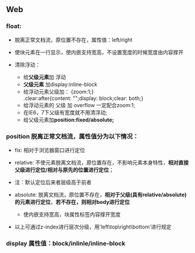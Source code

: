 ## Web

### float:
+ 脱离正常文档流，原位置不存在，属性值：left/right

+ 使块元素在一行显示，使内嵌支持宽高，不设置宽度的时候宽度由内容撑开

+ 清除浮动：
    - 给**父级元素**加 浮动
    - **父级元素** 加display:inline-block
    - 给浮动元素父级加：
      {zoom:1;}  
      .clear:after{content: "";display: block;clear: both;}
    - 给浮动元素的 父级 加  overflow 一定配合zoom:1;
    - 在IE6，7下父级有宽度就不用清浮动;
    - 给父级元素加**position:fixed/absolute;**

### position 脱离正常文档流，属性值分为以下情况：
+ fix: 相对于浏览器窗口进行定位

+ relative: 不使元素脱离文档流，原位置存在，不影响元素本身特性，**相对直接父级进行定位/相对与原先的位置进行定位**；

+ 注：默认定位后来者层级高于前者

+ absolute: 脱离文档流，原位置不存在，**相对于父级(具有relative/absolute)的元素进行定位**，**若不存在，则相对body进行定位**
    - 使内嵌支持宽高，块属性标签内容撑开宽度

+ 以上可通过z-index进行层次分级，用'left\top\right\bottom'进行规定

### display 属性值：block/inlinle/inline-block
